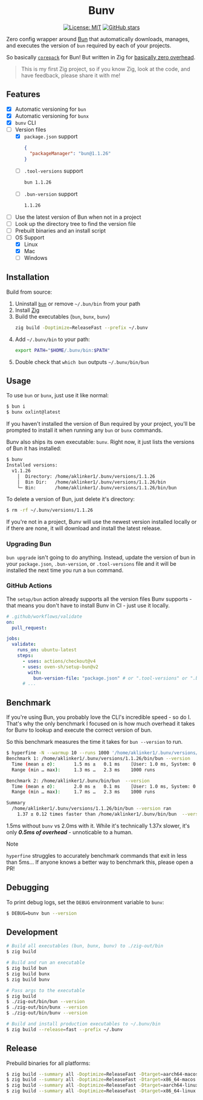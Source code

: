 <h1 align="center">Bunv</h1>
<div align="center">
   
</div>

<div align="center">
  <a href="https://github.com/aklinker1/bunv/blob/main/LICENSE"><img src="https://img.shields.io/badge/License-MIT-blue.svg" alt="License: MIT"></a>
  <a href="https://github.com/aklinker1/bunv"><img src="https://img.shields.io/github/stars/aklinker1/bunv?style=social" alt="GitHub stars"></a>
</div>

Zero config wrapper around [Bun](https://bun.sh/) that automatically downloads, manages, and executes the version of `bun` required by each of your projects.

So basically [`corepack`](https://github.com/nodejs/corepack) for Bun! But written in Zig for [basically zero overhead](#benchmark).

> This is my first Zig project, so if you know Zig, look at the code, and have feedback, please share it with me!

## Features

- [x] Automatic versioning for `bun`
- [x] Automatic versioning for `bunx`
- [x] `bunv` CLI
- [ ] Version files
   - [x] `package.json` support
      ```json
      {
        "packageManager": "bun@1.1.26"
      }
      ```
   - [ ] `.tool-versions` support
      ```txt
      bun 1.1.26
      ```
   - [ ] `.bun-version` support
      ```txt
      1.1.26
      ```
- [ ] Use the latest version of Bun when not in a project
- [ ] Look up the directory tree to find the version file
- [ ] Prebuilt binaries and an install script
- [ ] OS Support
   - [x] Linux
   - [x] Mac
   - [ ] Windows

## Installation

Build from source:

1. Uninstall [`bun`](https://bun.sh/docs/installation#uninstall) or remove `~/.bun/bin` from your path
2. Install [Zig](https://ziglang.org/)
3. Build the executables (`bun`, `bunx`, `bunv`)
   ```sh
   zig build -Doptimize=ReleaseFast --prefix ~/.bunv
   ```
4. Add `~/.bunv/bin` to your path:
   ```sh
   export PATH="$HOME/.bunv/bin:$PATH"
   ```
5. Double check that `which bun` outputs `~/.bunv/bin/bun`

## Usage

To use `bun` or `bunx`, just use it like normal:

```sh
$ bun i
$ bunx oxlint@latest
```

If you haven't installed the version of Bun required by your project, you'll be prompted to install it when running any `bun` or `bunx` commands.

Bunv also ships its own executable: `bunv`. Right now, it just lists the versions of Bun it has installed:

```sh
$ bunv
Installed versions:
  v1.1.26
    │  Directory: /home/aklinker1/.bunv/versions/1.1.26
    │  Bin Dir:   /home/aklinker1/.bunv/versions/1.1.26/bin
    └─ Bin:       /home/aklinker1/.bunv/versions/1.1.26/bin/bun
```

To delete a version of Bun, just delete it's directory:

```sh
$ rm -rf ~/.bunv/versions/1.1.26
```

If you're not in a project, Bunv will use the newest version installed locally or if there are none, it will download and install the latest release.

### Upgrading Bun

`bun upgrade` isn't going to do anything. Instead, update the version of bun in your `package.json`, `.bun-version`, or `.tool-versions` file and it will be installed the next time you run a `bun` command.

### GitHub Actions

The `setup/bun` action already supports all the version files Bunv supports - that means you don't have to install Bunv in CI - just use it locally.

```yml
# .github/workflows/validate
on:
  pull_request:

jobs:
  validate:
    runs_on: ubuntu-latest
    steps:
      - uses: actions/checkout@v4
      - uses: oven-sh/setup-bun@v2
        with:
          bun-version-file: "package.json" # or ".tool-versions" or ".bun-version"
      # ...
```

## Benchmark

If you're using Bun, you probably love the CLI's incredible speed - so do I. That's why the only benchmark I focused on is how much overhead it takes for Bunv to lookup and execute the correct version of bun.

So this benchmark measures the time it takes for `bun --version` to run.

```sh
$ hyperfine -N --warmup 10 --runs 1000 '/home/aklinker1/.bunv/versions/1.1.26/bin/bun --version' '/home/aklinker1/.bunv/bin/bun  --version'
Benchmark 1: /home/aklinker1/.bunv/versions/1.1.26/bin/bun --version
  Time (mean ± σ):       1.5 ms ±   0.1 ms    [User: 1.0 ms, System: 0.4 ms]
  Range (min … max):     1.3 ms …   2.3 ms    1000 runs

Benchmark 2: /home/aklinker1/.bunv/bin/bun  --version
  Time (mean ± σ):       2.0 ms ±   0.1 ms    [User: 1.0 ms, System: 0.9 ms]
  Range (min … max):     1.7 ms …   2.3 ms    1000 runs

Summary
  /home/aklinker1/.bunv/versions/1.1.26/bin/bun --version ran
    1.37 ± 0.12 times faster than /home/aklinker1/.bunv/bin/bun  --version
```

1.5ms without `bunv` vs 2.0ms with it. While it's technically 1.37x slower, it's only ***0.5ms of overhead*** - unnoticable to a human.

> [!NOTE]
> `hyperfine` struggles to accurately benchmark commands that exit in less than 5ms... If anyone knows a better way to benchmark this, please open a PR!

## Debugging

To print debug logs, set the `DEBUG` environment variable to `bunv`:

```sh
$ DEBUG=bunv bun --version
```

## Development

```sh
# Build all executables (bun, bunx, bunv) to ./zig-out/bin
$ zig build

# Build and run an executable
$ zig build bun
$ zig build bunx
$ zig build bunv

# Pass args to the executable
$ zig build
$ ./zig-out/bin/bun --version
$ ./zig-out/bin/bunx --version
$ ./zig-out/bin/bunv --version

# Build and install production executables to ~/.bunv/bin
$ zig build --release=fast --prefix ~/.bunv
```

## Release

Prebuild binaries for all platforms:

```sh
$ zig build --summary all -Doptimize=ReleaseFast -Dtarget=aarch64-macos
$ zig build --summary all -Doptimize=ReleaseFast -Dtarget=x86_64-macos
$ zig build --summary all -Doptimize=ReleaseFast -Dtarget=aarch64-linux
$ zig build --summary all -Doptimize=ReleaseFast -Dtarget=x86_64-linux
```

